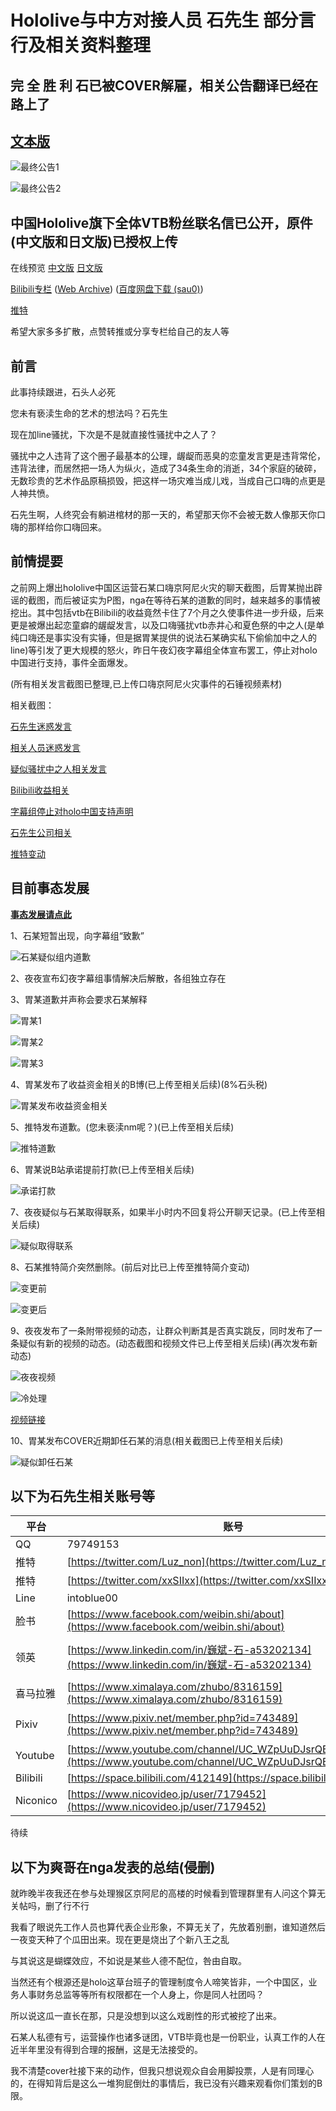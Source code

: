 # Hololive与中方对接人员 石先生 部分言行及相关资料整理
## 完 全 胜 利 石已被COVER解雇，相关公告翻译已经在路上了
## [文本版](最终公告)
![最终公告1](最终公告/最终公告暂译.png)

![最终公告2](最终公告/最终公告.png)
## 中国Hololive旗下全体VTB粉丝联名信已公开，原件(中文版和日文版)已授权上传

在线预览 [中文版](Hololive粉丝联名信中文版) [日文版](Hololive粉丝联名信日文版)

[Bilibili专栏](https://www.bilibili.com/read/cv3120762) ([Web Archive](https://web.archive.org/web/20190721035616/https://www.bilibili.com/read/cv3120762)) ([百度网盘下载 (sau0)](https://pan.baidu.com/s/1OXJS8n5pe5nyD6SnH8rKbA))

[推特](https://twitter.com/kiryubatora/status/1152545842273800192)

希望大家多多扩散，点赞转推或分享专栏给自己的友人等


## 前言

此事持续跟进，石头人必死

您未有亵渎生命的艺术的想法吗？石先生

现在加line骚扰，下次是不是就直接性骚扰中之人了？

骚扰中之人违背了这个圈子最基本的公理，龌龊而恶臭的恋童发言更是违背常伦，违背法律，而居然把一场人为纵火，造成了34条生命的消逝，34个家庭的破碎，无数珍贵的艺术作品原稿损毁，把这样一场灾难当成儿戏，当成自己口嗨的点更是人神共愤。

石先生啊，人终究会有躺进棺材的那一天的，希望那天你不会被无数人像那天你口嗨的那样给你口嗨回来。

## 前情提要

之前网上爆出hololive中国区运营石某口嗨京阿尼火灾的聊天截图，后胃某抛出辟谣的截图，而后被证实为P图，nga在等待石某的道歉的同时，越来越多的事情被挖出。其中包括vtb在Bilibili的收益竟然卡住了7个月之久使事件进一步升级，后来更是被爆出起恋童癖的龌龊发言，以及口嗨骚扰vtb赤井心和夏色祭的中之人(是单纯口嗨还是事实没有实锤，但是据胃某提供的说法石某确实私下偷偷加中之人的line)等引发了更大规模的怒火，昨日午夜幻夜字幕组全体宣布罢工，停止对holo中国进行支持，事件全面爆发。

(所有相关发言截图已整理,已上传口嗨京阿尼火灾事件的石锤视频素材)

相关截图：

[石先生迷惑发言](https://hololive-720.vtbs.moe/%E7%9F%B3%E7%9A%87%E5%B8%9D%E6%9C%AC%E4%BA%BA%E5%8F%91%E8%A8%80/)

[相关人员迷惑发言](https://hololive-720.vtbs.moe/%E8%BF%B7%E6%83%91%E5%8F%A3%E5%97%A8%E5%A4%A7%E8%B5%8F/)

[疑似骚扰中之人相关发言](https://hololive-720.vtbs.moe/%E9%AA%9A%E6%89%B0%E4%B8%AD%E4%B9%8B%E4%BA%BA%E7%9B%B8%E5%85%B3/)

[Bilibili收益相关](https://hololive-720.vtbs.moe/B%E9%99%90%E6%94%B6%E7%9B%8A%E7%9B%B8%E5%85%B3/)

[字幕组停止对holo中国支持声明](https://hololive-720.vtbs.moe/%E5%B9%BB%E5%A4%9C%E5%8F%8A%E5%85%B6%E4%BB%96Holo%E7%9B%B8%E5%85%B3%E5%AD%97%E5%B9%95%E7%BB%84%E7%BD%A2%E5%B7%A5/)

[石先生公司相关](https://hololive-720.vtbs.moe/%E7%9F%B3%E6%9F%90%E4%BA%BA%E5%85%AC%E5%8F%B8%E4%BF%A1%E6%81%AF/)

[推特变动](https://hololive-720.vtbs.moe/%E6%8E%A8%E7%89%B9%E7%AE%80%E4%BB%8B%E5%8F%98%E5%8A%A8/)

## 目前事态发展
**[事态发展请点此](相关后续)**

1、石某短暂出现，向字幕组“致歉”

![石某疑似组内道歉](相关后续/[聊天截图]石某疑似组内道歉.jpg)

2、夜夜宣布幻夜字幕组事情解决后解散，各组独立存在

3、胃某道歉并声称会要求石某解释

![胃某1](相关人员的致歉/胃某.jpg)

![胃某2](相关人员的致歉/胃某2.jpg)

![胃某3](相关人员的致歉/胃某道歉3和相关解释.png)

4、胃某发布了收益资金相关的B博(已上传至相关后续)(8%石头税)

![胃某发布收益资金相关](相关后续/[动态]7月20日9点未知分-胃动态说明资金克扣问题.jpg)

5、推特发布道歉。(您未亵渎nm呢？)(已上传至相关后续)

![推特道歉](相关后续/[道歉]石某推特道歉.jpg)

6、胃某说B站承诺提前打款(已上传至相关后续)

![承诺打款](相关后续/[评论]承诺打款.png)

7、夜夜疑似与石某取得联系，如果半小时内不回复将公开聊天记录。(已上传至相关后续)

![疑似取得联系](相关后续/[动态]7月20日13点未知分-夜夜动态表示与石取得联系.jpg)

8、石某推特简介突然删除。(前后对比已上传至推特简介变动)

![变更前](推特简介变动/推特更改前.jpg)

![变更后](推特简介变动/推特更改后.jpg)

9、夜夜发布了一条附带视频的动态，让群众判断其是否真实跳反，同时发布了一条疑似有新的视频的动态。(动态截图和视频文件已上传至相关后续)(再次发布新动态)

![夜夜视频](相关后续/[动态]7月20日13点未知分-夜夜证明与石取得联系.png)

![冷处理](相关后续/[截图]一夜过后冷处理.jpg)

[视频链接](https://vc.bilibili.com/video/2362330)

10、胃某发布COVER近期卸任石某的消息(相关截图已上传至相关后续)

![疑似卸任石某](相关后续/[动态]7月20日14点未知分-石某卸任_存疑.png)

## 以下为石先生相关账号等

| 平台 | 账号     | 注   |
| ---- | -------- | ---- |
| QQ  | 79749153 |      |
| 推特 |    [https://twitter.com/Luz_non](https://twitter.com/Luz_non)     |   @Luz_non   |
| 推特 |    [https://twitter.com/xxSIIxx](https://twitter.com/xxSIIxx)     |   @xxSIIxx   |
| Line |      intoblue00   |      |
|  脸书   |    [https://www.facebook.com/weibin.shi/about](https://www.facebook.com/weibin.shi/about)    |   石巍斌   |
|  领英   |     [https://www.linkedin.com/in/巍斌-石-a53202134](https://www.linkedin.com/in/巍斌-石-a53202134)     |     石巍斌 (Seki Gihin) |
|  喜马拉雅   |   [https://www.ximalaya.com/zhubo/8316159](https://www.ximalaya.com/zhubo/8316159)       |   intoblue00   |
|  Pixiv   |    [https://www.pixiv.net/member.php?id=743489](https://www.pixiv.net/member.php?id=743489)      |    いしなぎ@夜更かし  |
|  Youtube   |  [https://www.youtube.com/channel/UC_WZpUuDJsrQBk8pSYWpDVg](https://www.youtube.com/channel/UC_WZpUuDJsrQBk8pSYWpDVg)        |   石巍斌   |
| Bilibili |[https://space.bilibili.com/412149](https://space.bilibili.com/412149) | ishinagi|
| Niconico | [https://www.nicovideo.jp/user/7179452](https://www.nicovideo.jp/user/7179452) | 石凪さん|

待续

## 以下为爽哥在nga发表的总结(侵删)

就昨晚半夜我还在参与处理猴区京阿尼的高楼的时候看到管理群里有人问这个算无关帖吗，删了行不行

我看了眼说先工作人员也算代表企业形象，不算无关了，先放着别删，谁知道然后一夜变天种了个瓜田出来。现在更是烧出了个新八王之乱

与其说这是蝴蝶效应，不如说是某些人德不配位，咎由自取。

当然还有个根源还是holo这草台班子的管理制度令人啼笑皆非，一个中国区，业务人事财务总监等等所有权限都在一个人身上，你是同人社团吗？

所以说这瓜一直长在那，只是没想到以这么戏剧性的形式被挖了出来。

石某人私德有亏，运营操作也诸多谜团，VTB毕竟也是一份职业，认真工作的人在近半年里没有得到合理的报酬，这是无法接受的。

我不清楚cover社接下来的动作，但我只想说观众自会用脚投票，人是有同理心的，在得知背后是这么一堆狗屁倒灶的事情后，我已没有兴趣来观看你们策划的B限。
